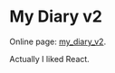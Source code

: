 # My Diary v2
Online page: [my_diary_v2](https://ashen-hermit.000webhostapp.com/my_diary_v2/).
  
Actually I liked React.